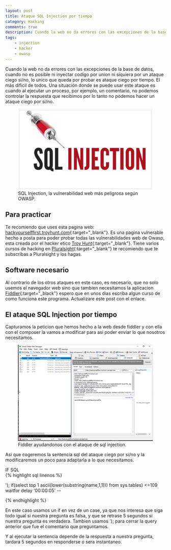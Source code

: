 ```yaml
---
layout: post
title: Ataque SQL Injection por tiempo
category: Hacking
comments: true
description: Cuando la web no da errores con las excepciones de la base de datos, cuando no es posible ni inyectar codigo por union ni siquiera por un ataque ciego si/no, lo unico que queda por probar es ataque ciego por tiempo. El más dificil de todos.
tags:
    - injection
    - hacker
    - owasp
---
```


Cuando la web no da errores con las excepciones de la base de datos, cuando no es posible ni inyectar codigo por union ni siquiera por un ataque ciego si/no, lo unico que queda por probar es ataque ciego por tiempo. El más dificil de todos.
Una situación donde se puede usar este ataque es cuando al ejecutar un proceso, por ejemplo, un comentario, no podemos controlar la respuesta que recibimos por lo tanto no podemos hacer un ataque ciego por si/no.

<figure>
<img alt="que es sql injection" src="/resources/images/que-es-sql-injection/sql-injection.png"/>
<figcaption>
SQL Injection, la vulnerabilidad web más peligrosa según OWASP. 
</figcaption>
</figure>


## Para practicar

Te recomiendo que uses esta pagina web: [hackyourselffirst.troyhunt.com](http://hackyourselffirst.troyhunt.com){:target="_blank"}. Es una pagina vulnerable hecho a posta para poder probar todas las vulnerabilidades web de Owasp, esta creada por el hacker etico [Troy Hunt](https://www.troyhunt.com/){:target="_blank"}. 
Tiene varios cursos de hacking en [Pluralsight](https://app.pluralsight.com/library/){:target="_blank"} te recomiendo que te subscribas a Pluralsight y los hagas.

## Software necesario

Al contrario de los otros ataques en este caso, es necesario, que no solo usemos el navegador web sino que tambien necesitamos la aplicacion [Fiddler](http://www.telerik.com/fiddler){:target="_black"} espero que en unos dias escriba algun curso de como funciona este programa. Actualizare este post con el enlace.


## El ataque SQL Injection por tiempo

Capturamos la peticion que hemos hecho a la web desde fiddler y con ella con el composer la vamos a modificar para asi poder enviar lo que nosotros necesitamos.

<figure>
<img alt="web vulnerable a sql injection" src="/resources/images/injection-time/injection-sql-time.png"/>
<figcaption>
Fiddler ayudandonos con el ataque de sql injection. 
</figcaption>
</figure>

Asi que cogeremos la sentencia sql del ataque ciego por si/no y la modificaremos un poco para adaptarla a lo que necesitamos.

<div class="env-header">IF SQL</div>
{% highlight sql linenos %}

'); if(select top 1 ascii(lower(substring(name,1,1))) from sys.tables) <=109 waitfor delay '00:00:05' --

{% endhighlight %}

En este caso usamos un if en vez de un case, ya que nos interesa que siga todo igual si nuestra pregunta es falsa, y que se retrase 5 segundos si nuestra pregunta es verdadera.
Tambien usamos '); para cerrar la query anterior que fue el comentario que preguntamos.

Y al ejecutar la sentencia depende de la respuesta a nuestra pregunta, tardara 5 segundos en responderse o sera instantaneo.



